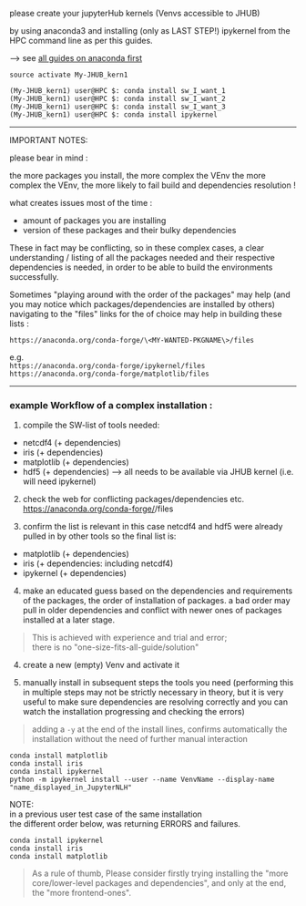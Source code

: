 

please create your jupyterHub kernels (Venvs accessible to JHUB)

by using anaconda3 and installing (only as LAST STEP!) ipykernel from the HPC command line as per this guides.

--> see [all guides on anaconda first](https://github.com/ImperialCollegeLondon/RCS_UserSupport_public/tree/main/RCS_Apps_guides/Anaconda)

```
source activate My-JHUB_kern1

(My-JHUB_kern1) user@HPC $: conda install sw_I_want_1
(My-JHUB_kern1) user@HPC $: conda install sw_I_want_2
(My-JHUB_kern1) user@HPC $: conda install sw_I_want_3
(My-JHUB_kern1) user@HPC $: conda install ipykernel
```

---
IMPORTANT NOTES:

please bear in mind :

 the more packages you install, the more complex the VEnv
 the more complex the VEnv, the more likely to fail build and dependencies resolution !

what creates issues most of the time :

 - amount of packages you are installing
 - version of these packages and their bulky dependencies

 These in fact may be conflicting, so in these complex cases, a clear understanding / listing of all the packages needed and their respective dependencies
 is needed, in order to be able to build the environments successfully.


 Sometimes "playing around with the order of the packages" may help (and you may notice which packages/dependencies are installed by others)
 navigating to the "files" links for the <MY-WANTED-PKGNAME> of choice may help in building these lists :

 `https://anaconda.org/conda-forge/\<MY-WANTED-PKGNAME\>/files`  

 e.g.  
 `https://anaconda.org/conda-forge/ipykernel/files`  
 `https://anaconda.org/conda-forge/matplotlib/files`  


---

### example Workflow of a complex installation :

1. compile the SW-list of tools needed:

- netcdf4 (+ dependencies)
- iris (+ dependencies)
- matplotlib (+ dependencies)
- hdf5 (+ dependencies)
--> all needs to be available via JHUB kernel (i.e. will need ipykernel)

2. check the web for conflicting packages/dependencies etc.
https://anaconda.org/conda-forge/<MY-WANTED-PKGNAME>/files

3. confirm the list is relevant
in this case netcdf4 and hdf5 were already pulled in by other tools so the final list is:

- matplotlib (+ dependencies)
- iris (+ dependencies: including netcdf4)
- ipykernel (+ dependencies)

4. make an educated guess based on the dependencies and requirements of the packages, the order of installation of packages.
a bad order may pull in older dependencies and conflict with newer ones of packages installed at a later stage.

> This is achieved with experience and trial and error;  
> there is no "one-size-fits-all-guide/solution"

4. create a new (empty) Venv and activate it

5. manually install in subsequent steps the tools you need
(performing this in multiple steps may not be strictly necessary in theory, but it is very useful to make sure dependencies are resolving correctly and you can watch the installation progressing and checking the errors)

> adding a `-y` at the end of the install lines, confirms automatically the installation without the need of further manual interaction

  ```
  conda install matplotlib
  conda install iris
  conda install ipykernel
  python -m ipykernel install --user --name VenvName --display-name "name_displayed_in_JupyterNLH"
  ```

  NOTE:  
  in a previous user test case of the same installation  
  the different order below, was returning ERRORS and failures.

  ```
  conda install ipykernel
  conda install iris
  conda install matplotlib
  ```


> As a rule of thumb, Please consider firstly trying installing the "more core/lower-level packages and dependencies", and only at the end, the "more frontend-ones".

